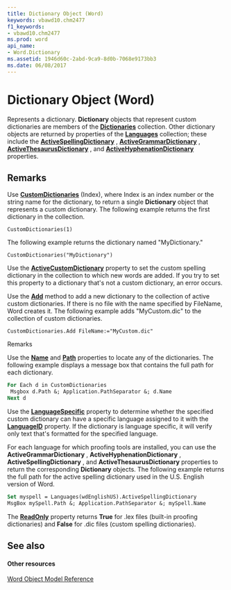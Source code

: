 ```yaml
---
title: Dictionary Object (Word)
keywords: vbawd10.chm2477
f1_keywords:
- vbawd10.chm2477
ms.prod: word
api_name:
- Word.Dictionary
ms.assetid: 1946d60c-2abd-9ca9-8d0b-7068e9173bb3
ms.date: 06/08/2017
---
```



# Dictionary Object (Word)

Represents a dictionary. **Dictionary** objects that represent custom dictionaries are members of the **[Dictionaries](dictionaries-object-word.md)** collection. Other dictionary objects are returned by properties of the **[Languages](languages-object-word.md)** collection; these include the **[ActiveSpellingDictionary](language-activespellingdictionary-property-word.md)** , **[ActiveGrammarDictionary](language-activegrammardictionary-property-word.md)** , **[ActiveThesaurusDictionary](language-activethesaurusdictionary-property-word.md)** , and **[ActiveHyphenationDictionary](language-activehyphenationdictionary-property-word.md)** properties.


## Remarks

Use **[CustomDictionaries](application-customdictionaries-property-word.md)** (Index), where Index is an index number or the string name for the dictionary, to return a single **Dictionary** object that represents a custom dictionary. The following example returns the first dictionary in the collection.


```
CustomDictionaries(1)
```

The following example returns the dictionary named "MyDictionary."




```
CustomDictionaries("MyDictionary")
```

Use the **[ActiveCustomDictionary](dictionaries-activecustomdictionary-property-word.md)** property to set the custom spelling dictionary in the collection to which new words are added. If you try to set this property to a dictionary that's not a custom dictionary, an error occurs.

Use the **[Add](dictionaries-add-method-word.md)** method to add a new dictionary to the collection of active custom dictionaries. If there is no file with the name specified by FileName, Word creates it. The following example adds "MyCustom.dic" to the collection of custom dictionaries.




```
CustomDictionaries.Add FileName:="MyCustom.dic"
```

Remarks

Use the **[Name](dictionary-name-property-word.md)** and **[Path](dictionary-path-property-word.md)** properties to locate any of the dictionaries. The following example displays a message box that contains the full path for each dictionary.




```vb
For Each d in CustomDictionaries 
 Msgbox d.Path &; Application.PathSeparator &; d.Name 
Next d
```

Use the **[LanguageSpecific](dictionary-languagespecific-property-word.md)** property to determine whether the specified custom dictionary can have a specific language assigned to it with the **[LanguageID](dictionary-languageid-property-word.md)** property. If the dictionary is language specific, it will verify only text that's formatted for the specified language.

For each language for which proofing tools are installed, you can use the **ActiveGrammarDictionary** , **ActiveHyphenationDictionary** , **ActiveSpellingDictionary** , and **ActiveThesaurusDictionary** properties to return the corresponding **Dictionary** objects. The following example returns the full path for the active spelling dictionary used in the U.S. English version of Word.




```vb
Set myspell = Languages(wdEnglishUS).ActiveSpellingDictionary 
MsgBox mySpell.Path &; Application.PathSeparator &; mySpell.Name
```

The **[ReadOnly](dictionary-readonly-property-word.md)** property returns **True** for .lex files (built-in proofing dictionaries) and **False** for .dic files (custom spelling dictionaries).


## See also


#### Other resources


[Word Object Model Reference](http://msdn.microsoft.com/library/be452561-b436-bb9b-6f94-3faa9a74a6fd%28Office.15%29.aspx)


